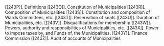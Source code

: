 [[243P]]. Definitions
[[243Q]]. Constitution of Municipalities
[[243R]]. Composition of Municipalities
[[243S]]. Constitution and composition of Wards Committees, etc.
[[243T]]. Reservation of seats
[[243U]]. Duration of Municipalities, etc.
[[243V]]. Disqualifications for membership
[[243W]]. Powers, authority and responsibilities of Municipalities, etc.
[[243X]]. Power to impose taxes by, and Funds of, the Municipalities.
[[243Y]]. Finance Commission
[[243Z]]. Audit of accounts of Municipalities